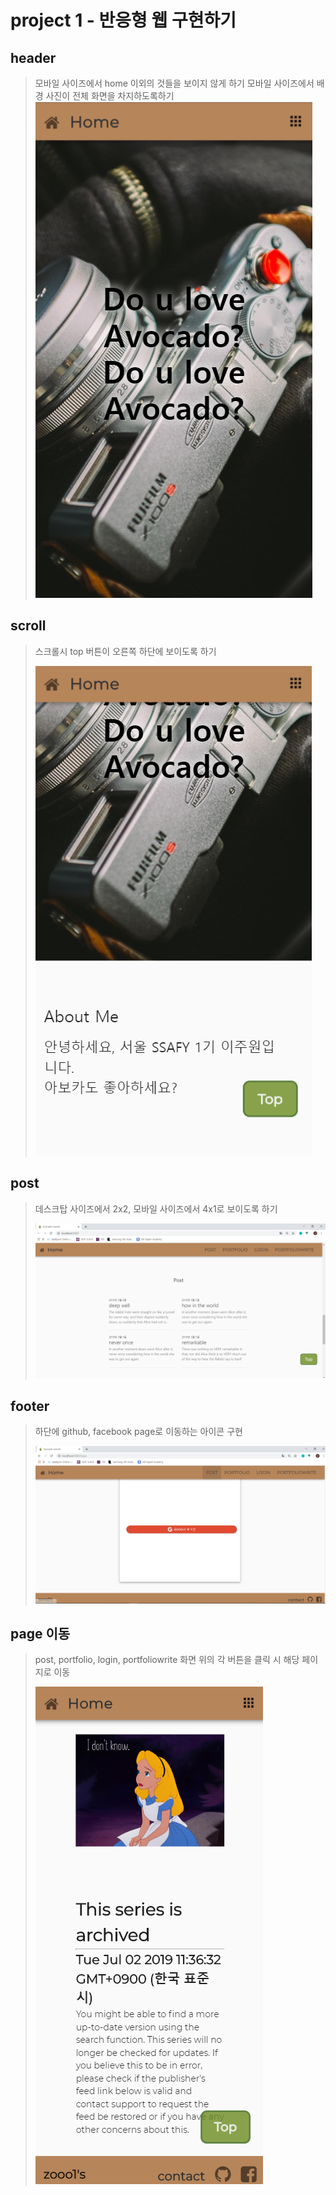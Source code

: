 # project 1 -  반응형 웹 구현하기

## header
> 모바일 사이즈에서 home 이외의 것들을 보이지 않게 하기
> 모바일 사이즈에서 배경 사진이 전체 화면을 차지하도록하기
![header](./src/assets/homepage.png)

## scroll
> 스크롤시 top 버튼이 오른쪽 하단에 보이도록 하기
>
> ![topbutton](./src/assets/topbutton.png)

## post
> 데스크탑 사이즈에서 2x2, 모바일 사이즈에서 4x1로 보이도록 하기
>
> ![postArrange](./src/assets/topbutton_post4x4_favicon.png)
>
> 

## footer
> 하단에 github, facebook page로 이동하는 아이콘 구현
>
> ![footer](./src/assets/footer_vuerouter.png)
>
> 

## page 이동
> post, portfolio, login, portfoliowrite
> 화면 위의 각 버튼을 클릭 시 해당 페이지로 이동
>
> ![detail](./src/assets/detailpage.png)

